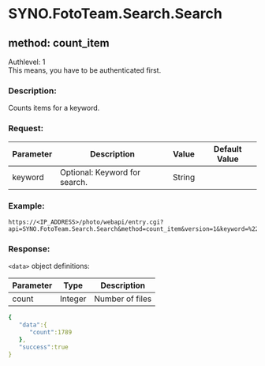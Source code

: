 # SYNO.FotoTeam.Search.Search
## method: count_item
Authlevel: 1<br/>
This means, you have to be authenticated first.
### Description:
Counts items for a keyword.
### Request:

| Parameter | Description | Value | Default Value |
| --- | --- | --- | --- |
| keyword | Optional: Keyword for search. | String | |

### Example:
```
https://<IP_ADDRESS>/photo/webapi/entry.cgi?api=SYNO.FotoTeam.Search.Search&method=count_item&version=1&keyword=%22Iceland%22
```

### Response:
`<data>` object definitions:

| Parameter | Type | Description |
| --- | --- | --- |
| count | Integer | Number of files |

```YAML
{
   "data":{
      "count":1789
   },
   "success":true
}
```
